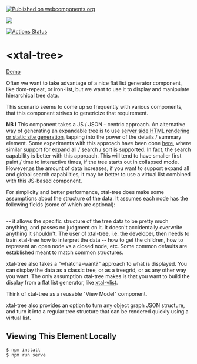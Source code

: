 [![Published on webcomponents.org](https://img.shields.io/badge/webcomponents.org-published-blue.svg)](https://www.webcomponents.org/element/bahrus/xtal-tree)

<a href="https://nodei.co/npm/xtal-tree/"><img src="https://nodei.co/npm/xtal-tree.png"></a>

[![Actions Status](https://github.com/bahrus/xtal-tree/workflows/CI/badge.svg)](https://github.com/bahrus/xtal-tree/actions?query=workflow%3ACI)

# \<xtal-tree\>

[Demo](https://codepen.io/bahrus/pen/GROLwBV)

Often we want to take advantage of a nice flat list generator component, like dom-repeat, or iron-list, but we want to use it to display and manipulate hierarchical tree data.

This scenario seems to come up so frequently with various components, that this component strives to genericize that requirement.

**NB I** This component takes a JS / JSON - centric approach.  An alternative way of generating an expandable tree is to use [server side HTML rendering or static site generation](https://bahrus.github.io/xtal-tree-deco/cdn.html), tapping into the power of the  details / summary element.  Some experiments with this approach have been done [here](https://github.com/bahrus/xtal-tree-deco), where similar support for expand all / search / sort is supported. In fact, the search capability is better with this approach.  This will tend to have smaller first paint / time to interactive times, if the tree starts out in collapsed mode.  However,as the amount of data increases, if you want to support expand all and global search capabilities, it may be better to use a virtual list combined with this JS-based component.

For simplicity and better performance, xtal-tree does make some assumptions about the structure of the data.  It assumes each node has the following fields (some of which are optional):

```TypeScript
```

 -- it allows the specific structure of the tree data to be pretty much anything, and passes no judgment on it.   It doesn't accidentally overwrite anything it shouldn't. The user of xtal-tree, i.e. the developer, then needs to train xtal-tree how to interpret the data -- how to get the children, how to represent an open node vs a closed node, etc.  Some common defaults are established meant to match common structures.

xtal-tree also takes a "whatcha-want?" approach to what is displayed.  You can display the data as a classic tree, or as a treegrid, or as any other way you want.  The only assumption xtal-tree makes is that you want to build the display from a flat list generator, like [xtal-vlist](https://github.com/bahrus/xtal-vlist).  

Think of xtal-tree as a reusable "View Model" component.  

xtal-tree also provides an option to turn any object graph JSON structure, and turn it into a regular tree structure that can be rendered quickly using a virtual list.


## Viewing This Element Locally

```
$ npm install
$ npm run serve
```

